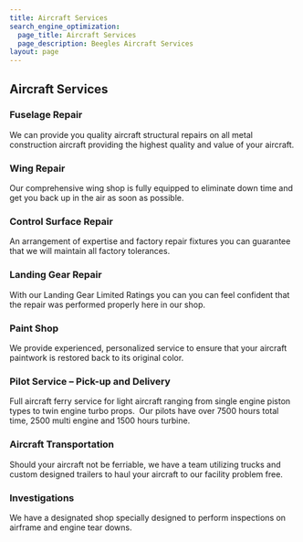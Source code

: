 ```yaml
---
title: Aircraft Services
search_engine_optimization:
  page_title: Aircraft Services
  page_description: Beegles Aircraft Services
layout: page
---
```


## Aircraft Services

### Fuselage Repair

We can provide you quality aircraft structural repairs on all metal construction aircraft providing the highest quality and value of your aircraft.

### Wing Repair

Our comprehensive wing shop is fully equipped to eliminate down time and get you back up in the air as soon as possible.

### Control Surface Repair

An arrangement of expertise and factory repair fixtures you can guarantee that we will maintain all factory tolerances.

### Landing Gear Repair

With our Landing Gear Limited Ratings you can you can feel confident that the repair was performed properly here in our shop.

### Paint Shop

We provide experienced, personalized service to ensure that your aircraft paintwork is restored back to its original color.

### Pilot Service – Pick-up and Delivery

Full aircraft ferry service for light aircraft ranging from single engine piston types to twin engine turbo props.&nbsp; Our pilots have over 7500 hours total time, 2500 multi engine and 1500 hours turbine.

### Aircraft Transportation

Should your aircraft not be ferriable, we have a team utilizing trucks and custom designed trailers to haul your aircraft to our facility problem free.

### Investigations

We have a designated shop specially designed to perform inspections on airframe and engine tear downs.

&nbsp;